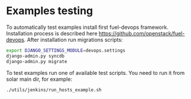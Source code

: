 Examples testing
================

To automatically test examples install first fuel-devops framework. Installation process is described here https://github.com/openstack/fuel-devops. After installation run migrations scripts:

```bash
export DJANGO_SETTINGS_MODULE=devops.settings
django-admin.py syncdb
django-admin.py migrate
```

To test examples run one of available test scripts. You need to run it from solar main dir, for example:

```
./utils/jenkins/run_hosts_example.sh
```
